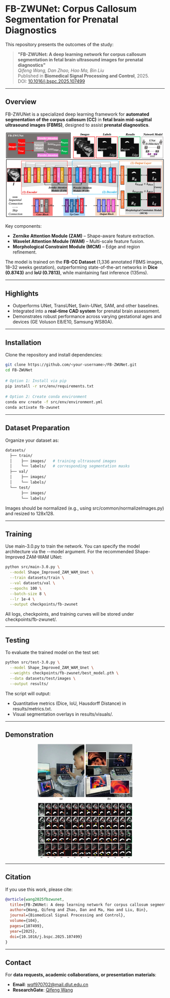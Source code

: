 # FB-ZWUNet: Corpus Callosum Segmentation for Prenatal Diagnostics

This repository presents the outcomes of the study:

> **"FB-ZWUNet: A deep learning network for corpus callosum segmentation in fetal brain ultrasound images for prenatal diagnostics"**  
> *Qifeng Wang, Dan Zhao, Hao Ma, Bin Liu*  
> Published in **Biomedical Signal Processing and Control**, 2025.  
> DOI: [10.1016/j.bspc.2025.107499](https://doi.org/10.1016/j.bspc.2025.107499)

---

## Overview
FB-ZWUNet is a specialized deep learning framework for **automated segmentation of the corpus callosum (CC)** in **fetal brain mid-sagittal ultrasound images (FBMS)**, designed to assist **prenatal diagnostics**.

![Network Overview](media/network_overview.png)

Key components:
- **Zernike Attention Module (ZAM)** – Shape-aware feature extraction.
- **Wavelet Attention Module (WAM)** – Multi-scale feature fusion.
- **Morphological Constraint Module (MCM)** – Edge and region refinement.

The model is trained on the **FB-CC Dataset** (1,336 annotated FBMS images, 18–32 weeks gestation), outperforming state-of-the-art networks in **Dice (0.8743)** and **IoU (0.7813)**, while maintaining fast inference (135ms).

---

## Highlights
- Outperforms UNet, TransUNet, Swin-UNet, SAM, and other baselines.
- Integrated into a **real-time CAD system** for prenatal brain assessment.
- Demonstrates robust performance across varying gestational ages and devices (GE Voluson E8/E10, Samsung WS80A).

---

## Installation

Clone the repository and install dependencies:

```bash
git clone https://github.com/<your-username>/FB-ZWUNet.git
cd FB-ZWUNet

# Option 1: Install via pip
pip install -r src/env/requirements.txt

# Option 2: Create conda environment
conda env create -f src/env/environment.yml
conda activate fb-zwunet
```
---
## Dataset Preparation
Organize your dataset as:
```bash
datasets/
  ├── train/
  │    ├── images/   # training ultrasound images
  │    └── labels/   # corresponding segmentation masks
  ├── val/
  │    ├── images/
  │    └── labels/
  └── test/
       ├── images/
       └── labels/
```
Images should be normalized (e.g., using src/common/normalizeImages.py) and resized to 128x128.

---

## Training
Use main-3.0.py to train the network. You can specify the model architecture via the --model argument.
For the recommended Shape-Improved ZAM-WAM UNet:
```bash
python src/main-3.0.py \
  --model Shape_Improved_ZAM_WAM_Unet \
  --train datasets/train \
  --val datasets/val \
  --epochs 100 \
  --batch-size 8 \
  --lr 1e-4 \
  --output checkpoints/fb-zwunet
```
All logs, checkpoints, and training curves will be stored under checkpoints/fb-zwunet/.

---

## Testing
To evaluate the trained model on the test set:
```bash
python src/test-3.0.py \
  --model Shape_Improved_ZAM_WAM_Unet \
  --weights checkpoints/fb-zwunet/best_model.pth \
  --data datasets/test/images \
  --output results/
```
The script will output:
-	Quantitative metrics (Dice, IoU, Hausdorff Distance) in results/metrics.txt.
- Visual segmentation overlays in results/visuals/.

---
## Demonstration
<p align="center">
  <img src="media/demo.png" alt="Watch the demo" width="300"/>
  <img src="media/res.png" alt="Watch the results" width="300"/>
</p>

---

## Citation

If you use this work, please cite:

```bibtex
@article{wang2025fbzwunet,
  title={FB-ZWUNet: A deep learning network for corpus callosum segmentation in fetal brain ultrasound images for prenatal diagnostics},
  author={Wang, Qifeng and Zhao, Dan and Ma, Hao and Liu, Bin},
  journal={Biomedical Signal Processing and Control},
  volume={104},
  pages={107499},
  year={2025},
  doi={10.1016/j.bspc.2025.107499}
}
```

---

## Contact
For **data requests, academic collaborations, or presentation materials**:  
- **Email**: [wqf970702@mail.dlut.edu.cn](mailto:wqf970702@mail.dlut.edu.cn)  
- **ResearchGate**: [Qifeng Wang](https://www.researchgate.net/profile/Qifeng-Wang-9?ev=hdr_xprf)
